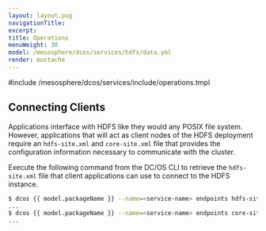 ```yaml
---
layout: layout.pug
navigationTitle:
excerpt:
title: Operations
menuWeight: 30
model: /mesosphere/dcos/services/hdfs/data.yml
render: mustache
---
```


#include /mesosphere/dcos/services/include/operations.tmpl

## Connecting Clients

Applications interface with HDFS like they would any POSIX file system. However, applications that will act as client nodes of the HDFS deployment require an `hdfs-site.xml` and `core-site.xml` file that provides the configuration information necessary to communicate with the cluster.

Execute the following command from the DC/OS CLI to retrieve the `hdfs-site.xml` file that client applications can use to connect to the HDFS instance.

```bash
$ dcos {{ model.packageName }} --name=<service-name> endpoints hdfs-site.xml
...
$ dcos {{ model.packageName }} --name=<service-name> endpoints core-site.xml
...
```
